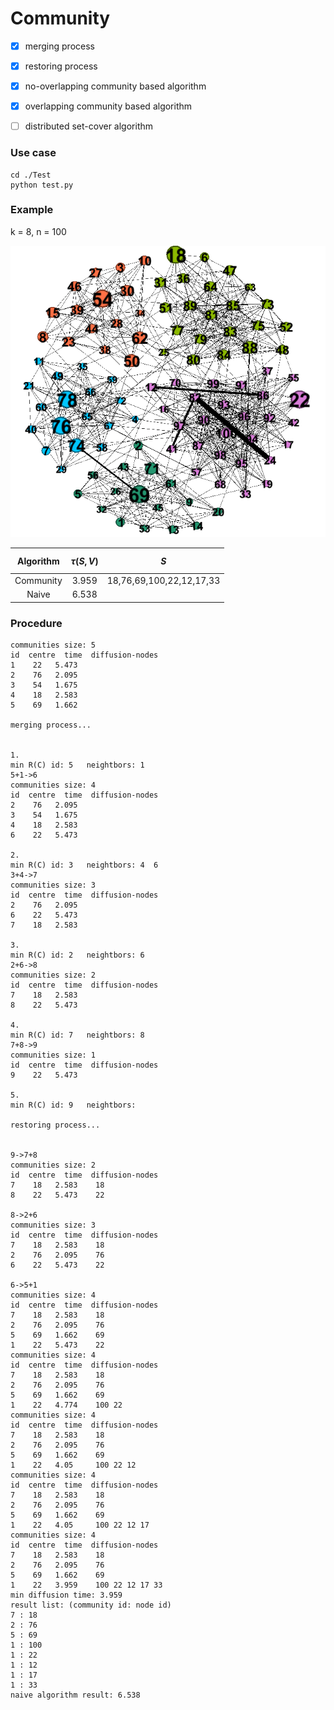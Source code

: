 # Community

- [x] merging process 

- [x] restoring process

- [x] no-overlapping community based algorithm

- [x] overlapping community based algorithm

- [ ] distributed set-cover algorithm

### Use case

    cd ./Test
    python test.py

### Example

k = 8, n = 100

 ![res](res.png)

| Algorithm | $$ \tau(S,V)$$ |           $S$            |
| :-------: | :------------: | :----------------------: |
| Community |     3.959      | 18,76,69,100,22,12,17,33 |
|   Naive   |     6.538      |                          |

### Procedure

```
communities size: 5
id  centre  time  diffusion-nodes
1    22   5.473    
2    76   2.095    
3    54   1.675    
4    18   2.583    
5    69   1.662    

merging process...


1.
min R(C) id: 5   neightbors: 1  
5+1->6
communities size: 4
id  centre  time  diffusion-nodes
2    76   2.095    
3    54   1.675    
4    18   2.583    
6    22   5.473    

2.
min R(C) id: 3   neightbors: 4  6  
3+4->7
communities size: 3
id  centre  time  diffusion-nodes
2    76   2.095    
6    22   5.473    
7    18   2.583    

3.
min R(C) id: 2   neightbors: 6  
2+6->8
communities size: 2
id  centre  time  diffusion-nodes
7    18   2.583    
8    22   5.473    

4.
min R(C) id: 7   neightbors: 8  
7+8->9
communities size: 1
id  centre  time  diffusion-nodes
9    22   5.473    

5.
min R(C) id: 9   neightbors: 

restoring process...


9->7+8
communities size: 2
id  centre  time  diffusion-nodes
7    18   2.583    18 
8    22   5.473    22 

8->2+6
communities size: 3
id  centre  time  diffusion-nodes
7    18   2.583    18 
2    76   2.095    76 
6    22   5.473    22 

6->5+1
communities size: 4
id  centre  time  diffusion-nodes
7    18   2.583    18 
2    76   2.095    76 
5    69   1.662    69 
1    22   5.473    22 
communities size: 4
id  centre  time  diffusion-nodes
7    18   2.583    18 
2    76   2.095    76 
5    69   1.662    69 
1    22   4.774    100 22 
communities size: 4
id  centre  time  diffusion-nodes
7    18   2.583    18 
2    76   2.095    76 
5    69   1.662    69 
1    22   4.05     100 22 12 
communities size: 4
id  centre  time  diffusion-nodes
7    18   2.583    18 
2    76   2.095    76 
5    69   1.662    69 
1    22   4.05     100 22 12 17 
communities size: 4
id  centre  time  diffusion-nodes
7    18   2.583    18 
2    76   2.095    76 
5    69   1.662    69 
1    22   3.959    100 22 12 17 33 
min diffusion time: 3.959
result list: (community id: node id)
7 : 18 
2 : 76 
5 : 69 
1 : 100 
1 : 22 
1 : 12 
1 : 17 
1 : 33 
naive algorithm result: 6.538

```